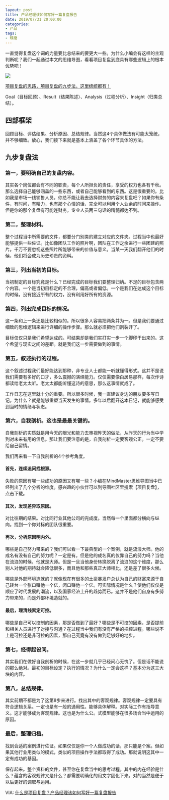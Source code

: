 ```yaml
---
layout: post
title: 产品经理该如何写好一篇复盘报告
date: 2019/07/31 20:00:00
categories:
- 产品
tags:
- 琢磨
---
```


一直觉得复盘这个词的力量要比总结来的要更大一些。为什么小编会有这样的主观判断呢？我们一起通过本文的思维导图，看看项目复盘到底具有哪些逻辑上的根本优势吧！

![](http://pics.naaln.com/blog/2019-08-03-061431.jpg-basicBlog)

[项目复盘的思路，项目复盘的九步法，这里统统都有！](https://mm.edrawsoft.cn/template/13139)

Goal（目标回顾）、Result（结果陈述）、Analysis（过程分析）、Insight（归类总结）。

## 四部框架

回顾目标、评估结果、分析原因、总结规律。当然这4个具体做法有可能太笼统，并不够细致。放心，我们接下来就是基本上涵盖了各个环节具体的方法。

## 九步复盘法

### 第一，要明确自己的复盘内容。

其实各个岗位都会有不同的职责，每个人所担负的责任，享受的权力也各有千秋。那么选择自己能够涵盖的一些东西，或者自己能够看到的东西。这是很重要的。比如我是市场一线销售人员，你总不能让我去选择财务的内容来复盘吧？如果你有条件，有时间，有精力，也有那个心情的话，完全可以利用个人业余的时间来操作。但是你的那个复盘有可能连财务，专业人员两三句话的精髓都达不到。

### 第二，整理材料。

整个过程当中所需要的文件，都要分门别类的建立对应的文件夹。过程当中也最好能够提供一些佐证。比如像团队工作的照片啊，团队在工作之余进行一些团建的照片。千万不要忽视这些照片所能够带来的价值与意义。当某一天我们翻开他们的时候，他们将会成为历史珍贵的资料。

### 第三，列出当初的目标。

当初制定的目标究竟是什么？已经完成的目标我们要整理归纳。不足的目标包含两个内容。一个是当初目标定的不合理，偏高或者偏低。一个是我们在达成这个目标的时候，没有接近所有的权力，没有利用好所有的资源。

### 第四，列出完成目标的情况。

这一条和上一条还是比较相似的。所以很多人容易把两条并为一。但是我们要通过细致的思维逻辑来进行详细的操作步骤。那么就必须把他们割裂开了。

目标仅仅只是我们希望达成的。可结果却是我们实打实一步一个脚印干出来的。这个希望与现实之间的差距。就是我们这一步需要做到的事情。

### 第五，叙述执行的过程。

这个叙述过程我们最好能达到那种，非专业人士都能一听就懂得形式。这并不是说我们需要有多好的口才，多么震撼的演绎能力。仅仅需要像白居易那样，每次作诗都读给老太太听。老太太都能听懂这诗的意思，那么这事情就成了。

工作日志在这里就十分的重要。所以很多时候，我一直建议身边的朋友要多写日记。为什么？就是能够重塑当天发生的事情。多年以后翻开这本日记，就能够感受到当时的情绪与状态。

### 第六，自我剖析。这也是最最关键的。

自我剖析的实质就是用今天的眼光和能力去审视昨天的做法，从昨天的行为当中学到对未来有用的信息。那让我们要注意的是，自我剖析一定要客观公正。一定不要给自己留情。

我们再来看一下自我剖析的4个参考角度。

#### 首先，连续追问找根源。

失败的原因有哪一些成功的原因又有哪一些？小编在MindMaster思维导图当中已经列出了几个分析的维度。感兴趣的小伙伴可以到导图社区里搜索【项目复盘】，点击下载。

#### 其次，发现差异取原因。

对比往期的结果。对比同行业其他公司的完成度。当然每一个里面都分横向与纵向。找到一个你对标的团队很重要。

#### 再次，分析原因明内外。

哪些是自己努力带来的？我们可以看一下最典型的一个案例，就是流浪大师。他的成名有没有自己的努力呢？一定是有。但是他的成名真的仅靠自己的努力吗？当他在流浪的时候，他就是大师。但是一旦当他身份转换脱离了流浪的这个维度，那么别人对他的期待就会降低很多，而且他和那些真正大师相比，还是差了很多火候。

哪些是外部环境造就的？就像现在有很多的土豪暴发户总认为自己的财富来源于自己转台一个张口赚他一个亿，闭口赚他一个亿。可实际情况是什么？使他们仅仅是顺应了时代发展的潮流，以及国家经济上升的趋势而已。这并不是他们自身有多努力带来的，而是外部环境造就的。

#### 最后，理清线索定可控。

哪些是自己可以控制的因素，那是否做到了最好？哪些是不可控的因素，是否提前和相关人员进行了对接与沟通？在过程当中我们有没有严格的把控进程。哪些说不上是可控还是非可控的因素，那自己究竟有没有做到足够好的地步。

### 第七，经得起设问。

其实我们在做好自我剖析的时候，在这一步就几乎已经问心无愧了。但是话不能说的那么绝对。最初的目标设定？执行的情况？为什么一定会这样？基本分为这三大块的内容。

### 第八，总结规律。

其实前期不都是为了这第8步来进行。找出其中的客观规律。客观规律一定要具有符合逻辑关系。一定也是有一般的通用性。能够具体解释。对实际工作有指导意义。这才能够成为客观规律。这也是为什么公。式模型能够在很多场合当中运用的原因。

### 最后，整理归档。
找到合适的案例进行佐证。如果仅仅是你一个人做成功的话，那只能是个案。但如果其他行业用类似的模式，类似的项目操作手法都取得了成功。那就说明这其中一定有成功的基因。

保存起来。整个资料的文件，甚至你在复盘当中的思考过程。其中的内在经验是什么？蕴含的客观规律又是什么？都需要明确化的用文字固化下来。对的当然是便于以后更好的调取与运用。

VIA:
[什么是项目复盘？产品经理该如何写好一篇复盘报告](http://www.chanpin100.com/article/109108)